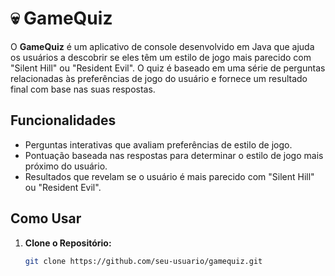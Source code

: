 # 💀 GameQuiz

O **GameQuiz** é um aplicativo de console desenvolvido em Java que ajuda os usuários a descobrir se eles têm um estilo de jogo mais parecido com "Silent Hill" ou "Resident Evil". O quiz é baseado em uma série de perguntas relacionadas às preferências de jogo do usuário e fornece um resultado final com base nas suas respostas.

## Funcionalidades

- Perguntas interativas que avaliam preferências de estilo de jogo.
- Pontuação baseada nas respostas para determinar o estilo de jogo mais próximo do usuário.
- Resultados que revelam se o usuário é mais parecido com "Silent Hill" ou "Resident Evil".

## Como Usar

1. **Clone o Repositório:**

   ```bash
   git clone https://github.com/seu-usuario/gamequiz.git
